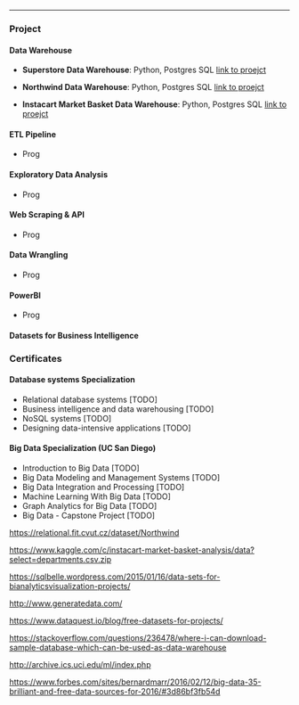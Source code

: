 ** **

### Project

#### Data Warehouse

* **Superstore Data Warehouse**: Python, Postgres SQL [link to proejct](https://github.com/alessiocozzi/Superstore-Data-Warehouse)

* **Northwind Data Warehouse**:  Python, Postgres SQL [link to proejct](https://github.com/alessiocozzi/Northwind-Data-Warehouse)

* **Instacart Market Basket Data Warehouse**: Python, Postgres SQL <a href="https://github.com/alessiocozzi/Instacart-Market-Basket-Data-Warehouse" target="_blank">link to proejct</a>

#### ETL Pipeline

* Prog

#### Exploratory Data Analysis

* Prog


#### Web Scraping & API

* Prog

#### Data Wrangling

* Prog

#### PowerBI

* Prog

#### Datasets for Business Intelligence


### Certificates

#### Database systems Specialization
* Relational database systems [TODO]
* Business intelligence and data warehousing [TODO]
* NoSQL systems [TODO]
* Designing data-intensive applications [TODO]


#### Big Data Specialization (UC San Diego)
* Introduction to Big Data [TODO]
* Big Data Modeling and Management Systems [TODO]
* Big Data Integration and Processing [TODO]
* Machine Learning With Big Data [TODO]
* Graph Analytics for Big Data [TODO]
* Big Data - Capstone Project [TODO]




https://relational.fit.cvut.cz/dataset/Northwind

https://www.kaggle.com/c/instacart-market-basket-analysis/data?select=departments.csv.zip

https://sqlbelle.wordpress.com/2015/01/16/data-sets-for-bianalyticsvisualization-projects/

http://www.generatedata.com/

https://www.dataquest.io/blog/free-datasets-for-projects/

https://stackoverflow.com/questions/236478/where-i-can-download-sample-database-which-can-be-used-as-data-warehouse

http://archive.ics.uci.edu/ml/index.php

https://www.forbes.com/sites/bernardmarr/2016/02/12/big-data-35-brilliant-and-free-data-sources-for-2016/#3d86bf3fb54d
